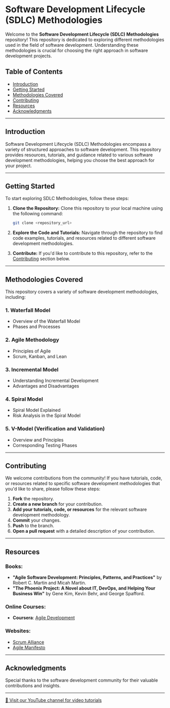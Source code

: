 # Software Development Lifecycle (SDLC) Methodologies

Welcome to the **Software Development Lifecycle (SDLC) Methodologies** repository! This repository is dedicated to exploring different methodologies used in the field of software development. Understanding these methodologies is crucial for choosing the right approach in software development projects.

## Table of Contents

- [Introduction](#introduction)
- [Getting Started](#getting-started)
- [Methodologies Covered](#methodologies-covered)
- [Contributing](#contributing)
- [Resources](#resources)
- [Acknowledgments](#acknowledgments)

---

## Introduction

Software Development Lifecycle (SDLC) Methodologies encompass a variety of structured approaches to software development. This repository provides resources, tutorials, and guidance related to various software development methodologies, helping you choose the best approach for your project.

---

## Getting Started

To start exploring SDLC Methodologies, follow these steps:

1. **Clone the Repository:**
   Clone this repository to your local machine using the following command:
   ```bash
   git clone <repository_url>
   ```

2. **Explore the Code and Tutorials:**
   Navigate through the repository to find code examples, tutorials, and resources related to different software development methodologies.

3. **Contribute:**
   If you'd like to contribute to this repository, refer to the [Contributing](#contributing) section below.

---

## Methodologies Covered

This repository covers a variety of software development methodologies, including:

### 1. **Waterfall Model**
   - Overview of the Waterfall Model
   - Phases and Processes

### 2. **Agile Methodology**
   - Principles of Agile
   - Scrum, Kanban, and Lean

### 3. **Incremental Model**
   - Understanding Incremental Development
   - Advantages and Disadvantages

### 4. **Spiral Model**
   - Spiral Model Explained
   - Risk Analysis in the Spiral Model

### 5. **V-Model (Verification and Validation)**
   - Overview and Principles
   - Corresponding Testing Phases

---

## Contributing

We welcome contributions from the community! If you have tutorials, code, or resources related to specific software development methodologies that you'd like to share, please follow these steps:

1. **Fork** the repository.
2. **Create a new branch** for your contribution.
3. **Add your tutorials, code, or resources** for the relevant software development methodology.
4. **Commit** your changes.
5. **Push** to the branch.
6. **Open a pull request** with a detailed description of your contribution.

---

## Resources

### Books:
- **"Agile Software Development: Principles, Patterns, and Practices"** by Robert C. Martin and Micah Martin.
- **"The Phoenix Project: A Novel about IT, DevOps, and Helping Your Business Win"** by Gene Kim, Kevin Behr, and George Spafford.

### Online Courses:
- **Coursera**: [Agile Development](https://www.coursera.org/specializations/agile-development)

### Websites:
- [Scrum Alliance](https://www.scrumalliance.org/)
- [Agile Manifesto](https://agilemanifesto.org/)

---

## Acknowledgments

Special thanks to the software development community for their valuable contributions and insights.

---

[🎥 Visit our YouTube channel for video tutorials](https://www.youtube.com/@CodeCraft-ll5nz/featured)
